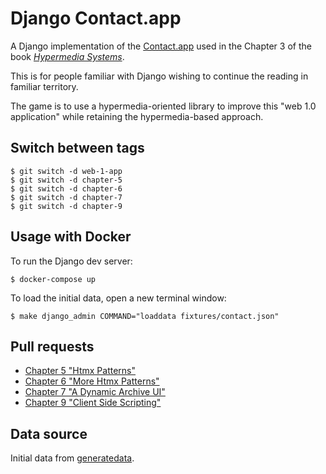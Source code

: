 # Django Contact.app

A Django implementation of the [Contact.app](https://github.com/bigskysoftware/contact-app) used in the Chapter 3 of the book [*Hypermedia Systems*](https://hypermedia.systems/a-web-1-0-application/).

This is for people familiar with Django wishing to continue the reading in familiar territory.

The game is to use a hypermedia-oriented library to improve this "web 1.0 application" while retaining the hypermedia-based approach.

## Switch between tags

    $ git switch -d web-1-app
    $ git switch -d chapter-5
    $ git switch -d chapter-6
    $ git switch -d chapter-7
    $ git switch -d chapter-9

## Usage with Docker

To run the Django dev server:

    $ docker-compose up

To load the initial data, open a new terminal window:

    $ make django_admin COMMAND="loaddata fixtures/contact.json"

## Pull requests

- [Chapter 5 "Htmx Patterns"](https://github.com/kemar/django-contact-app/pull/1)
- [Chapter 6 "More Htmx Patterns"](https://github.com/kemar/django-contact-app/pull/2)
- [Chapter 7 "A Dynamic Archive UI"](https://github.com/kemar/django-contact-app/pull/3)
- [Chapter 9 "Client Side Scripting"](https://github.com/kemar/django-contact-app/pull/4)

## Data source

Initial data from [generatedata](https://github.com/benkeen/generatedata).
